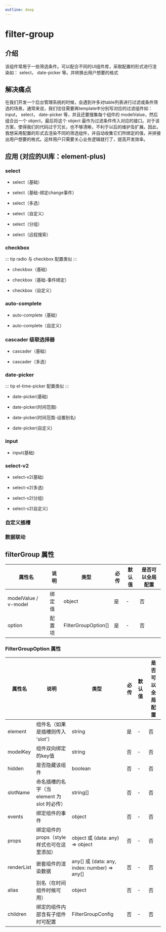 ```yaml
---
outline: deep
---
```


# filter-group

## 介绍

该组件常用于一些筛选条件。可以配合不同的UI组件库，采取配置的形式进行渲染如： select， date-picker 等。并转换出用户想要的格式

## 解决痛点

在我们开发一个后台管理系统的时候，会遇到许多对table列表进行过滤或条件筛选的场景。通常来说，我们往往需要再template中分别写对应的过滤组件如： input， select， date-picker 等，并且还要搜集每个组件的 modelValue，然后组合出一个 object，最后将这个 object 最作为过滤条件传入对应的接口。对于该方案，使得我们的代码过于冗长，也不够清晰，不利于以后的维护及扩展。因此，我想采用配置的形式去渲染不同的筛选组件，并自动收集它们所绑定的值，并拼接出用户想要的格式。这样用户只需要关心业务逻辑就行了，提高开发效率。

## 应用 (对应的UI库：element-plus)

### select

- select（基础）

<demo src="./demos/filter-group/element-plus/select/select.vue" ></demo>

- select（基础-绑定change事件）

<demo src="./demos/filter-group/element-plus/select/event-select.vue" ></demo>

- select（多选）

<demo src="./demos/filter-group/element-plus/select/multiple-select.vue" ></demo>


- select（自定义）

<demo src="./demos/filter-group/element-plus/select/custom-select.vue" ></demo>

- select（分组）

<demo src="./demos/filter-group/element-plus/select/group-select.vue" ></demo>

- select（远程搜索）

<demo src="./demos/filter-group/element-plus/select/remote-select.vue" ></demo>

### checkbox

::: tip
radio 与 checkbox 配置类似
:::

- checkbox（基础）

<demo src="./demos/filter-group/element-plus/checkbox/checkbox.vue" ></demo>

- checkbox（基础-事件绑定）

<demo src="./demos/filter-group/element-plus/checkbox/event-checkbox.vue" ></demo>

- checkbox（自定义）

<demo src="./demos/filter-group/element-plus/checkbox/custom-checkbox.vue" ></demo>

### auto-complete

- auto-complete（基础）

<demo src="./demos/filter-group/element-plus/auto-complete/auto-complete.vue" ></demo>

- auto-complete（自定义）

<demo src="./demos/filter-group/element-plus/auto-complete/custom-auto-complete.vue" ></demo>

### cascader 级联选择器

- cascader（基础）

<demo src="./demos/filter-group/element-plus/cascader/cascader.vue" ></demo>

- cascader（多选）

<demo src="./demos/filter-group/element-plus/cascader/multiple-cascader.vue" ></demo>

### date-picker

::: tip
el-time-picker 配置类似
:::

- date-picker(基础)

<demo src="./demos/filter-group/element-plus/date-picker/basic.vue" ></demo>

- date-picker(时间范围)

<demo src="./demos/filter-group/element-plus/date-picker/range.vue" ></demo>

- date-picker(时间范围-设置别名)

<demo src="./demos/filter-group/element-plus/date-picker/alias-range.vue" ></demo>

- date-picker(自定义)

<demo src="./demos/filter-group/element-plus/date-picker/custom.vue" ></demo>

### input

- input(基础)

<demo src="./demos/filter-group/element-plus/input/basic.vue" ></demo>

### select-v2

- select-v2(基础)

<demo src="./demos/filter-group/element-plus/select-v2/basic.vue" ></demo>

- select-v2(多选)

<demo src="./demos/filter-group/element-plus/select-v2/multiple-select.vue" ></demo>

- select-v2(分组)

<demo src="./demos/filter-group/element-plus/select-v2/group.vue" ></demo>

- select-v2(自定义)

<demo src="./demos/filter-group/element-plus/select-v2/custom.vue" ></demo>

### 自定义插槽

<demo src="./demos/filter-group/slot/index.vue" ></demo>

### 数据联动

<demo src="./demos/filter-group/associate/index.vue" ></demo>

## filterGroup 属性

| 属性名    | 说明   | 类型   | 必传   | 默认值  | 是否可以全局配置 |
| ---- | ---- | ------ |  ------- |  ------- | ------- |
| modelValue / v-model | 绑定值   | object   | 是 | - | 否 |
| option | 配置项   | FilterGroupOption[]   | 是 | - | 否 |

### FilterGroupOption 属性

| 属性名    | 说明   | 类型   | 必传   | 默认值  | 是否可以全局配置 |
| ---- | ---- | ------ |  ------- |  ------- | ------- |
| element | 组件名（如果是插槽则传入 'slot'） | string |  是 |  - | 否 |
| modelKey | 组件双向绑定的key值 | string |  否 |  - | 否 |
| hidden | 是否隐藏该组件 | boolean |  否 |  - | 否 |
| slotName | 命名插槽的名字（当 element 为 slot 时必传） | string[] |  否 |  - | 否 |
| events | 绑定组件的事件 | object |  否 |  - | 否 |
| props | 绑定组件的props（style样式也可在这里添加） | object 或  (data: any) => object |  否 |  - | 否 |
| renderList | 嵌套组件的渲染数据 | any[] 或 (data: any, index: number) => any[]|  否 |  - | 否 |
| alias | 别名（在时间组件时候可用） | object |  否 |  - | 否 |
| children | 绑定的组件内部含有子组件时可配置 | FilterGroupConfig |  否 |  - | 否 |
